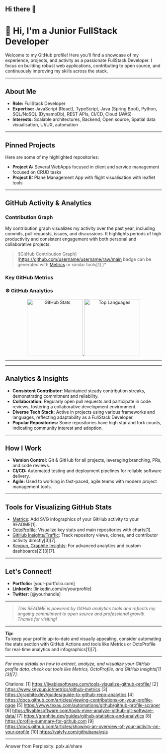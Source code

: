 ## Hi there 👋

# 👋 Hi, I'm a Junior FullStack Developer

Welcome to my GitHub profile! Here you'll find a showcase of my experience, projects, and activity as a passionate FullStack Developer. I focus on building robust web applications, contributing to open source, and continuously improving my skills across the stack.

---

## **About Me**

- **Role:** FullStack Developer
- **Expertise:** JavaScript (React), TypeScript, Java (Spring Boot), Python, SQL/NoSQL (DynamoDb), REST APIs, CI/CD, Cloud (AWS)
- **Interests:** Scalable architectures, Backend, Open source, Spatial data visualisation, UI/UX, automation

---

## **Pinned Projects**

Here are some of my highlighted repositories:

- **Project A:** Several WebApps focused in client and service management focused on CRUD tasks 
- **Project B:** Plane Management App with flight visualisation with leaflet tools

---

## **GitHub Activity & Analytics**

### **Contribution Graph**

My contribution graph visualizes my activity over the past year, including commits, pull requests, issues, and discussions. It highlights periods of high productivity and consistent engagement with both personal and collaborative projects.

> ![GitHub Contribution Graph](https://github.com/username/username/raw/main badge can be generated with [Metrics](https://github.com/lowlighter/metrics) or similar tools[1].)*

### **Key GitHub Metrics**

### ⚙️ GitHub Analytics

<p align="center">
  <a href="https://github.com/borizSam">
    <img height="180em" src="https://github-readme-stats-eight-theta.vercel.app/api?username=borizSam&show_icons=true&theme=algolia&include_all_commits=true&count_private=true" alt="GitHub Stats"/>
    <img height="180em" src="https://github-readme-stats-eight-theta.vercel.app/api/top-langs/?username=borizSam&layout=compact&langs_count=8&theme=algolia" alt="Top Languages"/>
  </a>
</p>

---

---

## **Analytics & Insights**

- **Consistent Contributor:** Maintained steady contribution streaks, demonstrating commitment and reliability.
- **Collaboration:** Regularly open pull requests and participate in code reviews, fostering a collaborative development environment.
- **Diverse Tech Stack:** Active in projects using various frameworks and languages, reflecting adaptability as a FullStack Developer.
- **Popular Repositories:** Some repositories have high star and fork counts, indicating community interest and adoption.

---

## **How I Work**

- **Version Control:** Git & GitHub for all projects, leveraging branching, PRs, and code reviews.
- **CI/CD:** Automated testing and deployment pipelines for reliable software delivery.
- **Agile:** Used to working in fast-paced, agile teams with modern project management tools.

---

## **Tools for Visualizing GitHub Stats**

- [Metrics](https://github.com/lowlighter/metrics): Add SVG infographics of your GitHub activity to your README[1].
- [OctoProfile](https://octoprofile.vercel.app/): Visualize key stats and main repositories with charts[1].
- [GitHub Insights/Traffic](GitHub): Track repository views, clones, and contributor activity directly[3][7].
- [Keypup, Graphite Insights](external): For advanced analytics and custom dashboards[2][3][7].

---

## **Let's Connect!**

- **Portfolio:** [your-portfolio.com]
- **LinkedIn:** [linkedin.com/in/yourprofile]
- **Twitter:** [@yourhandle]

---

> *This README is powered by GitHub analytics tools and reflects my ongoing commitment to open source and professional growth. Thanks for visiting!*

---

**Tip:**  
To keep your profile up-to-date and visually appealing, consider automating the stats section with GitHub Actions and tools like Metrics or OctoProfile for real-time analytics and infographics[1][7].

---

*For more details on how to extract, analyze, and visualize your GitHub profile data, check out tools like Metrics, OctoProfile, and GitHub Insights[1][3][7].*

Citations:
[1] https://livablesoftware.com/tools-visualize-github-profile/
[2] https://www.keypup.io/metrics/github-metrics
[3] https://graphite.dev/guides/guide-to-github-repo-analytics
[4] https://docs.github.com/articles/viewing-contributions-on-your-profile-page
[5] https://www.texau.com/automations/github/github-profile-scraper
[6] https://livablesoftware.com/tools-mine-analyze-github-git-software-data/
[7] https://graphite.dev/guides/github-statistics-and-analytics
[8] https://profile-summary-for-github.com
[9] https://docs.github.com/articles/showing-an-overview-of-your-activity-on-your-profile
[10] https://valyfy.com/githubanalysis

---
Answer from Perplexity: pplx.ai/share
